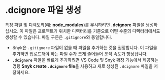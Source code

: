 # .dcignore 파일 생성

특정 파일 및 디렉토리(예: **node_modules**)를 무시하려면 **.dcignore** 파일을 생성하십시오. 이 파일은 프로젝트가 위치한 디렉터리를 기준으로 어떤 수준의 디렉터리에서도 생성할 수 있습니다. 파일 구문은 `.gitignore`와 동일합니다.

* Snyk은 `.gitignore` 파일이 없을 때 파일을 추가하는 것을 권장합니다. 이 파일을 추가하면 업로드해야 하는 파일 수가 크게 줄어들어 분석 속도가 향상됩니다.
* **`.dcignore`** 파일을 빠르게 추가하려면 VS Code 및 Snyk 확장 기능에서 제공하는 명령 **Snyk create `.dcignore` file**을 사용하고 새로 생성된 `.dcignore` 파일을 저장하세요.